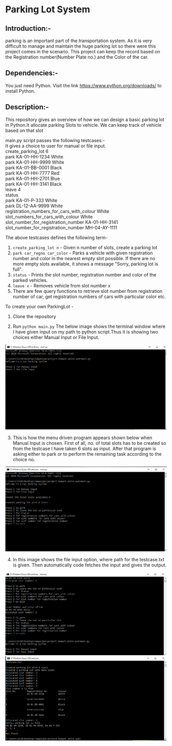 # Parking Lot System
## Introduction:-
parking is an important part of the transportation system. As it is very difficult to manage and maintain the huge parking lot so there were this project comes in the scenario. This project can keep the record based on the Registration number(Number Plate no.) and the Color of the car.

## Dependencies:-
You just need Python. Visit the link https://www.python.org/downloads/ to install Python.

## Description:-
This repository gives an overview of how we can design a basic parking lot in Python.It allocate parking  Slots to vehicle. We can keep track of vehicle based on that slot


main.py script passes the following testcases:-  
It gives a choice to user for manual or file input.  
create_parking_lot 6  
park KA-01-HH-1234 White  
park KA-01-HH-9999 White  
park KA-01-BB-0001 Black  
park KA-01-HH-7777 Red  
park KA-01-HH-2701 Blue  
park KA-01-HH-3141 Black  
leave 4  
status  
park KA-01-P-333 White  
park DL-12-AA-9999 White  
registration_numbers_for_cars_with_colour White  
slot_numbers_for_cars_with_colour White  
slot_number_for_registration_number KA-01-HH-3141  
slot_number_for_registration_number MH-04-AY-1111  

The above testcases defines the following term-

1. `create_parking_lot n` - Given n number of slots, create a parking lot
2. `park car_regno car_color` - Parks a vehicle with given registration number and color in the nearest empty slot possible. If there are no more empty slots available, it shows a message "Sorry, parking lot is full".
3. `status` - Prints the slot number, registration number and color of the parked vehicles.
4. `leave x` - Removes vehicle from slot number x
5. There are few query functions to retrieve slot number from registration number of car, get registration numbers of cars with particular color etc.

To create your own ParkingLot - 

1. Clone the repository

2. Run `python main.py` The below image shows the terminal window where I have given input on my path to python script.Thus it is showing two choices either Manual Input or File Input.

  ![](https://github.com/attainu/project-hemant-ahire-au6/blob/dev/Screenshots/1.png)
  
3. This is how the menu driven program appears shown below when Manual Input is chosen. First of all, no. of  total slots has to be created so from the testcase I have taken 6 slots as input. After that program is asking either to park or to perform the remaining task according to the choice no.
  
  ![](https://github.com/attainu/project-hemant-ahire-au6/blob/dev/Screenshots/2.png)

4. In this image shows the file input option, where path for the testcase.txt is given. Then automatically code fetches the input and gives the output.

![](https://github.com/attainu/project-hemant-ahire-au6/blob/dev/Screenshots/3.png)
![](https://github.com/attainu/project-hemant-ahire-au6/blob/dev/Screenshots/4.png)
